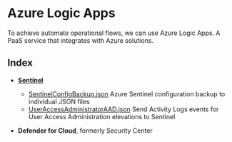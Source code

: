 # Azure Logic Apps

To achieve automate operational flows, we can use Azure Logic Apps. A PaaS service that integrates with Azure solutions.

## Index

- [**Sentinel**](Sentinel)
	- [SentinelConfigBackup.json](SentinelConfigBackup.json) Azure Sentinel configuration backup to individual JSON files
	- [UserAccessAdministratorAAD.json](UserAccessAdministratorAAD.json) Send Activity Logs events for User Access Administration elevations to Sentinel

- **Defender for Cloud**, formerly Security Center





